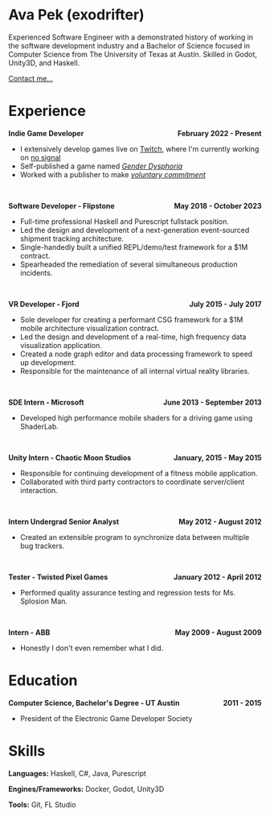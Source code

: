 # Ava Pek (exodrifter)

Experienced Software Engineer with a demonstrated history of working in the software development industry and a Bachelor of Science focused in Computer Science from The University of Texas at Austin. Skilled in Godot, Unity3D, and Haskell.

[Contact me...](contact.md)

# Experience

**Indie Game Developer <span style="float: right;">February 2022 - Present</span>**
- I extensively develop games live on [Twitch](twitch.tv/exodrifter_), where I'm currently working on [no signal](notes/no-signal.md)
- Self-published a game named _[Gender Dysphoria](presskits/gender-dysphoria.md)_
- Worked with a publisher to make _[voluntary commitment](presskits/voluntary-commitment.md)_

<br/>

**Software Developer - Flipstone <span style="float: right;">May 2018 - October 2023</span>**
- Full-time professional Haskell and Purescript fullstack position.
- Led the design and development of a next-generation event-sourced shipment tracking
architecture.
- Single-handedly built a unified REPL/demo/test framework for a $1M contract.
- Spearheaded the remediation of several simultaneous production incidents.

<br/>

**VR Developer - Fjord <span style="float: right;">July 2015 - July 2017</span>**
- Sole developer for creating a performant CSG framework for a $1M mobile architecture
visualization contract.
- Led the design and development of a real-time, high frequency data visualization application.
- Created a node graph editor and data processing framework to speed up development.
- Responsible for the maintenance of all internal virtual reality libraries.

<br/>

**SDE Intern - Microsoft <span style="float: right;">June 2013 - September 2013</span>**
- Developed high performance mobile shaders for a driving game using ShaderLab.

<br/>

**Unity Intern - Chaotic Moon Studios <span style="float: right;">January, 2015 - May 2015</span>**
- Responsible for continuing development of a fitness mobile application.
- Collaborated with third party contractors to coordinate server/client interaction.

<br/>

**Intern Undergrad Senior Analyst <span style="float: right;">May 2012 - August 2012</span>**
- Created an extensible program to synchronize data between multiple bug trackers.

<br/>

**Tester - Twisted Pixel Games <span style="float: right;">January 2012 - April 2012</span>**
- Performed quality assurance testing and regression tests for Ms. Splosion Man.

<br/>

**Intern - ABB <span style="float: right;">May 2009 - August 2009</span>**
- Honestly I don't even remember what I did.

# Education

**Computer Science, Bachelor's Degree - UT Austin <span style="float: right;">2011 - 2015</span>**
- President of the Electronic Game Developer Society

# Skills

**Languages:** Haskell, C#, Java, Purescript

**Engines/Frameworks:** Docker, Godot, Unity3D

**Tools:** Git, FL Studio
